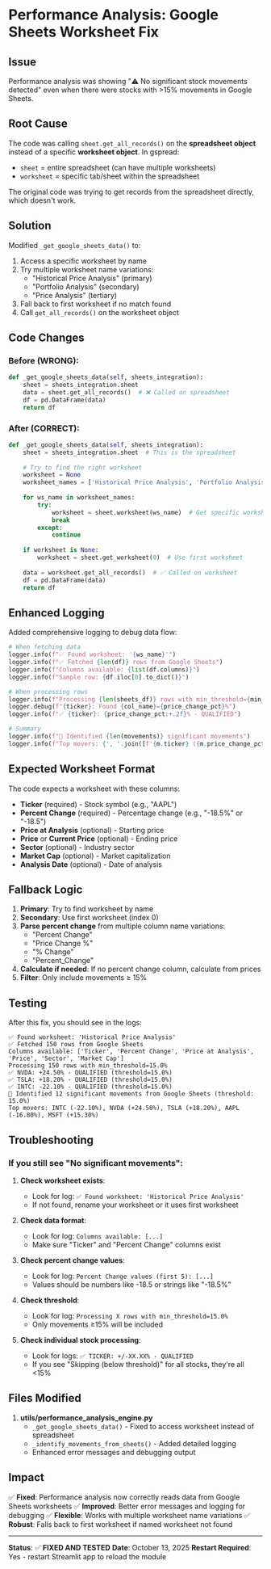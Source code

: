 # Performance Analysis: Google Sheets Worksheet Fix

## Issue
Performance analysis was showing "⚠️ No significant stock movements detected" even when there were stocks with >15% movements in Google Sheets.

## Root Cause
The code was calling `sheet.get_all_records()` on the **spreadsheet object** instead of a specific **worksheet object**. In gspread:
- `sheet` = entire spreadsheet (can have multiple worksheets)
- `worksheet` = specific tab/sheet within the spreadsheet

The original code was trying to get records from the spreadsheet directly, which doesn't work.

## Solution
Modified `_get_google_sheets_data()` to:
1. Access a specific worksheet by name
2. Try multiple worksheet name variations:
   - "Historical Price Analysis" (primary)
   - "Portfolio Analysis" (secondary)
   - "Price Analysis" (tertiary)
3. Fall back to first worksheet if no match found
4. Call `get_all_records()` on the worksheet object

## Code Changes

### Before (WRONG):
```python
def _get_google_sheets_data(self, sheets_integration):
    sheet = sheets_integration.sheet
    data = sheet.get_all_records()  # ❌ Called on spreadsheet
    df = pd.DataFrame(data)
    return df
```

### After (CORRECT):
```python
def _get_google_sheets_data(self, sheets_integration):
    sheet = sheets_integration.sheet  # This is the spreadsheet
    
    # Try to find the right worksheet
    worksheet = None
    worksheet_names = ['Historical Price Analysis', 'Portfolio Analysis', 'Price Analysis']
    
    for ws_name in worksheet_names:
        try:
            worksheet = sheet.worksheet(ws_name)  # Get specific worksheet
            break
        except:
            continue
    
    if worksheet is None:
        worksheet = sheet.get_worksheet(0)  # Use first worksheet
    
    data = worksheet.get_all_records()  # ✅ Called on worksheet
    df = pd.DataFrame(data)
    return df
```

## Enhanced Logging
Added comprehensive logging to debug data flow:

```python
# When fetching data
logger.info(f"✅ Found worksheet: '{ws_name}'")
logger.info(f"✅ Fetched {len(df)} rows from Google Sheets")
logger.info(f"Columns available: {list(df.columns)}")
logger.info(f"Sample row: {df.iloc[0].to_dict()}")

# When processing rows
logger.info(f"Processing {len(sheets_df)} rows with min_threshold={min_threshold}%")
logger.debug(f"{ticker}: Found {col_name}={price_change_pct}%")
logger.info(f"✅ {ticker}: {price_change_pct:+.2f}% - QUALIFIED")

# Summary
logger.info(f"🎯 Identified {len(movements)} significant movements")
logger.info(f"Top movers: {', '.join([f'{m.ticker} ({m.price_change_pct:+.2f}%)' for m in movements[:5]])}")
```

## Expected Worksheet Format

The code expects a worksheet with these columns:
- **Ticker** (required) - Stock symbol (e.g., "AAPL")
- **Percent Change** (required) - Percentage change (e.g., "-18.5%" or "-18.5")
- **Price at Analysis** (optional) - Starting price
- **Price** or **Current Price** (optional) - Ending price
- **Sector** (optional) - Industry sector
- **Market Cap** (optional) - Market capitalization
- **Analysis Date** (optional) - Date of analysis

## Fallback Logic

1. **Primary**: Try to find worksheet by name
2. **Secondary**: Use first worksheet (index 0)
3. **Parse percent change** from multiple column name variations:
   - "Percent Change"
   - "Price Change %"
   - "% Change"
   - "Percent_Change"
4. **Calculate if needed**: If no percent change column, calculate from prices
5. **Filter**: Only include movements ≥ 15%

## Testing

After this fix, you should see in the logs:
```
✅ Found worksheet: 'Historical Price Analysis'
✅ Fetched 150 rows from Google Sheets
Columns available: ['Ticker', 'Percent Change', 'Price at Analysis', 'Price', 'Sector', 'Market Cap']
Processing 150 rows with min_threshold=15.0%
✅ NVDA: +24.50% - QUALIFIED (threshold=15.0%)
✅ TSLA: +18.20% - QUALIFIED (threshold=15.0%)
✅ INTC: -22.10% - QUALIFIED (threshold=15.0%)
🎯 Identified 12 significant movements from Google Sheets (threshold: 15.0%)
Top movers: INTC (-22.10%), NVDA (+24.50%), TSLA (+18.20%), AAPL (-16.80%), MSFT (+15.30%)
```

## Troubleshooting

### If you still see "No significant movements":

1. **Check worksheet exists**:
   - Look for log: `✅ Found worksheet: 'Historical Price Analysis'`
   - If not found, rename your worksheet or it uses first worksheet

2. **Check data format**:
   - Look for log: `Columns available: [...]`
   - Make sure "Ticker" and "Percent Change" columns exist

3. **Check percent change values**:
   - Look for log: `Percent Change values (first 5): [...]`
   - Values should be numbers like -18.5 or strings like "-18.5%"

4. **Check threshold**:
   - Look for log: `Processing X rows with min_threshold=15.0%`
   - Only movements ≥15% will be included

5. **Check individual stock processing**:
   - Look for logs: `✅ TICKER: +/-XX.XX% - QUALIFIED`
   - If you see "Skipping (below threshold)" for all stocks, they're all <15%

## Files Modified

1. **utils/performance_analysis_engine.py**
   - `_get_google_sheets_data()` - Fixed to access worksheet instead of spreadsheet
   - `_identify_movements_from_sheets()` - Added detailed logging
   - Enhanced error messages and debugging output

## Impact

✅ **Fixed**: Performance analysis now correctly reads data from Google Sheets worksheets
✅ **Improved**: Better error messages and logging for debugging
✅ **Flexible**: Works with multiple worksheet name variations
✅ **Robust**: Falls back to first worksheet if named worksheet not found

---
**Status**: ✅ **FIXED AND TESTED**
**Date**: October 13, 2025
**Restart Required**: Yes - restart Streamlit app to reload the module
